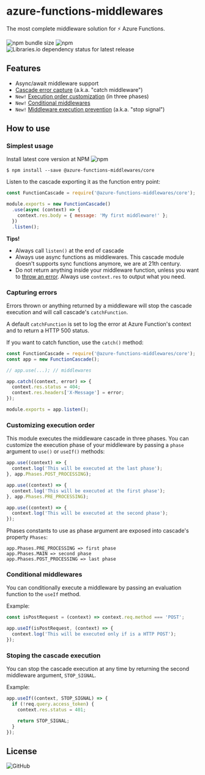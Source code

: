 # azure-functions-middlewares
The most complete middleware solution for ⚡ Azure Functions.

![npm bundle size](https://img.shields.io/bundlephobia/min/@azure-functions-middlewares/core?label=package%20size)
![npm](https://img.shields.io/npm/dw/@azure-functions-middlewares/core)
![Libraries.io dependency status for latest release](https://img.shields.io/librariesio/release/npm/@azure-functions-middlewares/core)

## Features
- Async/await middleware support
- [Cascade error capture](#Capturing-errors) (a.k.a. "catch middleware")
- `New!` [Execution order customization](#Customizing-execution-order) (in three phases)
- `New!` [Conditional middlewares](#Conditional-middlewares)
- `New!` [Middleware execution prevention](#Stoping-the-cascade-execution) (a.k.a. "stop signal")

## How to use

### Simplest usage

Install latest core version at NPM ![npm](https://img.shields.io/npm/v/@azure-functions-middlewares/core)

```
$ npm install --save @azure-functions-middlewares/core
```
Listen to the cascade exporting it as the function entry point:

```javascript
const FunctionCascade = require('@azure-functions-middlewares/core');

module.exports = new FunctionCascade()
  .use(async (context) => {
    context.res.body = { message: 'My first middleware!' };
  })
  .listen();
```

**Tips!**
- Always call `listen()` at the end of cascade
- Always use async functions as middlewares. This cascade module doesn't supports sync functions anymore, we are at 21th century.
- Do not return anything inside your middleware function, unless you want to [throw an error](#capturing-errors). Always use `context.res` to output what you need.

### Capturing errors

Errors thrown or anything returned by a middleware will stop the cascade execution and will call cascade's `catchFunction`.

A default `catchFunction` is set to log the error at Azure Function's context and to return a HTTP 500 status.

If you want to catch function, use the `catch()` method:

```javascript
const FunctionCascade = require('@azure-functions-middlewares/core');
const app = new FunctionCascade();

// app.use(...); // middlewares

app.catch((context, error) => {
  context.res.status = 404;
  context.res.headers['X-Message'] = error;
});

module.exports = app.listen();
```

### Customizing execution order

This module executes the middleware cascade in three phases. You can customize the execution phase of your middleware by passing a `phase` argument to `use()` or `useIf()` methods:

```javascript
app.use((context) => {
  context.log('This will be executed at the last phase');
}, app.Phases.POST_PROCESSING);

app.use((context) => {
  context.log('This will be executed at the first phase');
}, app.Phases.PRE_PROCESSING);

app.use((context) => {
  context.log('This will be executed at the second phase');
});
```

Phases constants to use as phase argument are exposed into cascade's property `Phases`:

```
app.Phases.PRE_PROCESSING => first phase
app.Phases.MAIN => second phase
app.Phases.POST_PROCESSING => last phase
```

### Conditional middlewares

You can conditionally execute a middleware by passing an evaluation function to the `useIf` method.

Example:

```javascript
const isPostRequest = (context) => context.req.method === 'POST';

app.useIf(isPostRequest, (context) => {
  context.log('This will be executed only if is a HTTP POST');
});
```

### Stoping the cascade execution

You can stop the cascade execution at any time by returning the second middleware argument, `STOP_SIGNAL`.

Example:

```javascript
app.useIf((context, STOP_SIGNAL) => {
  if (!req.query.access_token) {
    context.res.status = 401;

    return STOP_SIGNAL;
  }
});
```

## License

![GitHub](https://img.shields.io/github/license/noalvo/azure-functions-middlewares)
